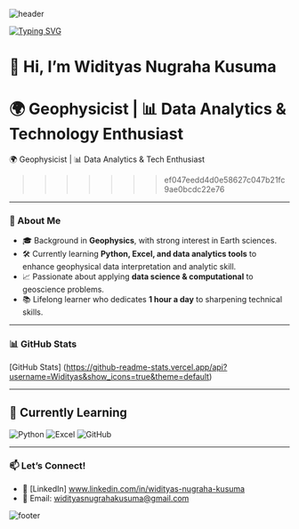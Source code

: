 ![header](https://capsule-render.vercel.app/api?type=waving&color=0:00416A,100:00B4DB&height=200&section=header&text=Widityas%20Nugraha%20Kusuma&fontSize=40&fontColor=ffffff)

[![Typing SVG](https://readme-typing-svg.herokuapp.com?font=Roboto&size=24&duration=3000&pause=1000&color=0A66C2&center=true&vCenter=true&width=600&lines=🌍+Geophysicist;📊+Data+Analytics+%26+Tech+Enthusiast;🚀+Bridging+Earth+Science+%26+Data+Science)](https://git.io/typing-svg)

# 👋 Hi, I’m Widityas Nugraha Kusuma  

🌍 Geophysicist | 📊 Data Analytics & Technology Enthusiast
=======
🌍 Geophysicist | 📊 Data Analytics & Tech Enthusiast 
>>>>>>> ef047eedd4d0e58627c047b21fc9ae0bcdc22e76

---

### 🚀 About Me
- 🎓 Background in **Geophysics**, with strong interest in Earth sciences.  
- 🛠 Currently learning **Python, Excel, and data analytics tools** to enhance geophysical data interpretation and analytic skill. 
- 📈 Passionate about applying **data science & computational** to geoscience problems.  
- 📚 Lifelong learner who dedicates **1 hour a day** to sharpening technical skills.  

---

### 📊 GitHub Stats
[GitHub Stats]
(https://github-readme-stats.vercel.app/api?username=Widityas&show_icons=true&theme=default)

---

## 📖 Currently Learning
![Python](https://img.shields.io/badge/Python-3776AB?style=plastic&logo=python&logoColor=white)
![Excel](https://img.shields.io/badge/Excel-217346?style=plastic&logo=microsoft-excel&logoColor=white)
![GitHub](https://img.shields.io/badge/GitHub-181717?style=plastic&logo=github&logoColor=white)

---

### 📫 Let’s Connect!
- 💼 [LinkedIn] www.linkedin.com/in/widityas-nugraha-kusuma 
- 📧 Email: widityasnugrahakusuma@gmail.com

![footer](https://capsule-render.vercel.app/api?type=waving&color=0:00416A,100:00B4DB&height=100&section=footer)
